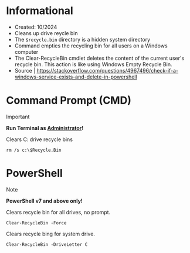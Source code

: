 # Informational
- Created: 10/2024
- Cleans up drive reycle bin
- The `$recycle.bin` directory is a hidden system directory
- Command empties the recycling bin for all users on a Windows computer
- The Clear-RecycleBin cmdlet deletes the content of the current user's recycle bin. This action is like using Windows Empty Recycle Bin.
- Source | https://stackoverflow.com/questions/4967496/check-if-a-windows-service-exists-and-delete-in-powershell      

# Command Prompt (CMD)
> [!IMPORTANT]
> **Run Terminal as <ins>Administrator</ins>!**

Clears C: drive recycle bins
```
rm /s c:\$Recycle.Bin 
```

# PowerShell
> [!NOTE]
> **PowerShell v7 and above only!**

Clears recycle bin for all drives, no prompt.
```
Clear-RecycleBin -Force
```

Clears recycle bing for system drive.
```
Clear-RecycleBin -DriveLetter C
```


